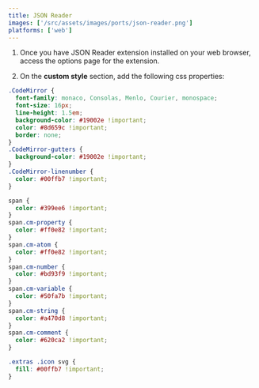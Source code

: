 ```yaml
---
title: JSON Reader
images: ['/src/assets/images/ports/json-reader.png']
platforms: ['web']
---
```


1. Once you have JSON Reader extension installed on your web browser, access the options page for the extension.

2. On the **custom style** section, add the following css properties:

```css
.CodeMirror {
  font-family: monaco, Consolas, Menlo, Courier, monospace;
  font-size: 16px;
  line-height: 1.5em;
  background-color: #19002e !important;
  color: #8d659c !important;
  border: none;
}
.CodeMirror-gutters {
  background-color: #19002e !important;
}
.CodeMirror-linenumber {
  color: #00ffb7 !important;
}

span {
  color: #399ee6 !important;
}
span.cm-property {
  color: #ff0e82 !important;
}
span.cm-atom {
  color: #ff0e82 !important;
}
span.cm-number {
  color: #bd93f9 !important;
}
span.cm-variable {
  color: #50fa7b !important;
}
span.cm-string {
  color: #a470d8 !important;
}
span.cm-comment {
  color: #620ca2 !important;
}

.extras .icon svg {
  fill: #00ffb7 !important;
}
```
